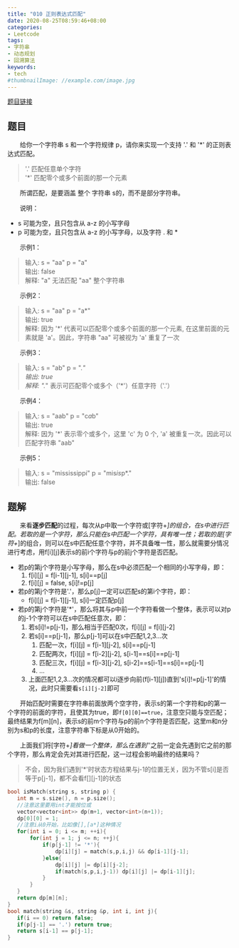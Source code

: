```yaml
---
title: "010 正则表达式匹配"
date: 2020-08-25T08:59:46+08:00
categories:
- Leetcode
tags:
- 字符串
- 动态规划
- 回溯算法
keywords:
- tech
#thumbnailImage: //example.com/image.jpg
---
```

[题目链接](https://leetcode-cn.com/problems/regular-expression-matching/)
<!--more-->
## 题目
　　给你一个字符串 s 和一个字符规律 p，请你来实现一个支持 '.' 和 '*' 的正则表达式匹配。
> '.' 匹配任意单个字符  
'*' 匹配零个或多个前面的那一个元素

　　所谓匹配，是要涵盖 整个 字符串 s的，而不是部分字符串。

　　说明：
- s 可能为空，且只包含从 a-z 的小写字母
- p 可能为空，且只包含从 a-z 的小写字母，以及字符 . 和 *

　　示例1：
> 输入: s = "aa" p = "a"  
输出: false  
解释: "a" 无法匹配 "aa" 整个字符串

　　示例2：
> 输入: s = "aa" p = "a*"  
输出: true  
解释: 因为 '*' 代表可以匹配零个或多个前面的那一个元素, 在这里前面的元素就是 'a'。因此，字符串 "aa" 可被视为 'a' 重复了一次

　　示例3：
> 输入: s = "ab" p = ".*"  
输出: true  
解释: ".*" 表示可匹配零个或多个（'*'）任意字符（'.'）

　　示例4：
> 输入: s = "aab" p = "c*a*b"  
输出: true  
解释: 因为 '*' 表示零个或多个，这里 'c' 为 0 个, 'a' 被重复一次。因此可以匹配字符串 "aab"

　　示例5：
> 输入: s = "mississippi" p = "mis*is*p*."  
输出: false

## 题解
　　来看**逐步匹配**的过程，每次从p中取一个字符或[字符+*]的组合，在s中进行匹配。若取的是一个字符，那么只能在s中匹配一个字符，具有唯一性；若取的是[字符+*]的组合，则可以在s中匹配任意个字符，并不具备唯一性，那么就需要分情况进行考虑，用f[i][j]表示s的前i个字符与p的前j个字符是否匹配。

- 若p的第j个字符是小写字母，那么在s中必须匹配一个相同的小写字母，即：
  1. f[i][j] = f[i-1][j-1], s[i]==p[j]
  2. f[i][j] = false, s[i]!=p[j]
- 若p的第j个字符是'.'，那么p[j]一定可以匹配s的第i个字符，即：
  - f[i][j] = f[i-1][j-1], s[i]一定匹配p[j]
- 若p的第j个字符是'*'，那么将其与p中前一个字符看做一个整体，表示可以对p的j-1个字符可以在s中匹配任意次，即：
  1. 若s[i]!=p[j-1]，那么相当于匹配0次，f[i][j] = f[i][j-2]
  2. 若s[i]==p[j-1]，那么p[j-1]可以在s中匹配1,2,3...次
     1. 匹配一次，f[i][j] = f[i-1][j-2], s[i]==p[j-1]
     2. 匹配两次，f[i][j] = f[i-2][j-2], s[i-1]==s[i]==p[j-1]
     3. 匹配三次，f[i][j] = f[i-3][j-2], s[i-2]==s[i-1]==s[i]==p[j-1]
     4. ...
  3. 上面匹配1,2,3...次的情况都可以i逐步向前(f[i-1][j])直到's[i]!=p[j-1]'的情况，此时只需要看`s[i][j-2]`即可

　　开始匹配时需要在字符串前面放两个空字符，表示s的第一个字符和p的第一个字符的前面的字符，且使其为true，即`f[0][0]==true`，注意空只能与空匹配；最终结果为f[m][n]，表示s的前m个字符与p的前n个字符是否匹配，这里m和n分别为s和p的长度，注意字符串下标是从0开始的。

　　上面我们将[字符+*]看做一个整体，那么在遇到'*'之前一定会先遇到它之前的那个字符，那么肯定会先对其进行匹配，这一过程会影响最终的结果吗？
> 不会，因为我们遇到'*'时状态方程结果与j-1的位置无关，因为不管s[i]是否等于p[j-1]，都不会看f[][j-1]的状态

```cpp
bool isMatch(string s, string p) {
   int m = s.size(), n = p.size();
   //注意这里要用int才能按位或
   vector<vector<int>> dp(m+1, vector<int>(n+1));
   dp[0][0] = 1;
   //注意i从0开始，比如像[],[a*]这种情况
   for(int i = 0; i <= m; ++i){
       for(int j = 1; j <= n; ++j){
           if(p[j-1] != '*'){
               dp[i][j] = match(s,p,i,j) && dp[i-1][j-1];
           }else{
               dp[i][j] |= dp[i][j-2];
               if(match(s,p,i,j-1)) dp[i][j] |= dp[i-1][j];
           }
       }
   }
   return dp[m][n];
}
bool match(string &s, string &p, int i, int j){
   if(i == 0) return false;
   if(p[j-1] == '.') return true;
   return s[i-1] == p[j-1];
}
```
